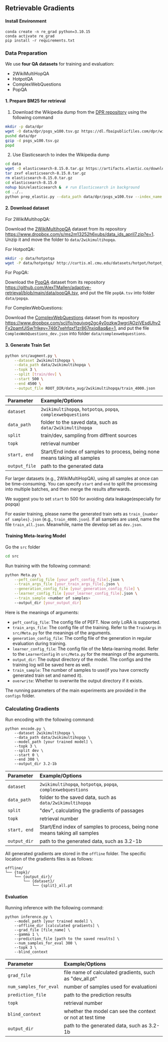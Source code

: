 ## Retrievable Gradients

#### Install Environment

```
conda create -n re_grad python=3.10.15
conda activate re_grad 
pip install -r requirements.txt
```

### Data Preparation

We use **four QA datasets** for training and evaluation:

- 2WikiMultiHopQA
- HotpotQA
- ComplexWebQuestions
- PopQA

#### 1. Prepare BM25 for retrieval

1. Download the Wikipedia dump from the [DPR repository](https://github.com/facebookresearch/DPR/blob/main/dpr/data/download_data.py#L32) using the following command

```bash
mkdir -p data/dpr
wget -O data/dpr/psgs_w100.tsv.gz https://dl.fbaipublicfiles.com/dpr/wikipedia_split/psgs_w100.tsv.gz
pushd data/dpr
gzip -d psgs_w100.tsv.gz
popd
```

2. Use Elasticsearch to index the Wikipedia dump

```bash
cd data
wget -O elasticsearch-8.15.0.tar.gz https://artifacts.elastic.co/downloads/elasticsearch/elasticsearch-8.15.0-linux-x86_64.tar.gz  # download Elasticsearch
tar zxvf elasticsearch-8.15.0.tar.gz
rm elasticsearch-8.15.0.tar.gz 
cd elasticsearch-8.15.0
nohup bin/elasticsearch &  # run Elasticsearch in background
cd ../..
python prep_elastic.py --data_path data/dpr/psgs_w100.tsv --index_name wiki  # build index
```

#### 2. Download dataset

For 2WikiMultihopQA:

Download the [2WikiMultihopQA](https://www.dropbox.com/s/ms2m13252h6xubs/data_ids_april7.zip?e=1) dataset from its repository https://www.dropbox.com/s/ms2m13252h6xubs/data_ids_april7.zip?e=1. Unzip it and move the folder to `data/2wikimultihopqa`.

For HotpotQA:

```bash
mkdir -p data/hotpotqa
wget -P data/hotpotqa/ http://curtis.ml.cmu.edu/datasets/hotpot/hotpot_dev_distractor_v1.json
```

For PopQA:

Download the [PopQA](https://github.com/AlexTMallen/adaptive-retrieval?tab=readme-ov-file#popqa) dataset from its repository https://github.com/AlexTMallen/adaptive-retrieval/blob/main/data/popQA.tsv, and put the file `popQA.tsv` into folder `data/popqa`.

For ComplexWebQuestions:

Download the [ComplexWebQuestions](https://www.tau-nlp.sites.tau.ac.il/compwebq) dataset from its repository https://www.dropbox.com/scl/fo/nqujvpg2gc4y0ozkw3wgr/AOzjVEsdUhv2Fx2pamfJlSw?rlkey=746t7xehfqxf1zr867nxiq8aq&e=1, and put the file `ComplexWebQuestions_dev.json` into folder `data/complexwebquestions`.

#### 3. Generate Train Set

```bash
python src/augment.py \
    --dataset 2wikimultihopqa \
    --data_path data/2wikimultihopqa \
    --topk 3 \
    --split [train/dev] \
    --start 500 \
    --end 4500 \
    --output_file ROOT_DIR/data_aug/2wikimultihopqa/train_4000.json

```

| **Parameter** | **Example/Options**                                          |
| :------------ | :----------------------------------------------------------- |
| `dataset`     | `2wikimultihopqa`, `hotpotqa`, `popqa`, `complexwebquestions` |
| `data_path`   | folder to the saved data, such as `data/2wikimultihopqa`     |
| `split`       | train/dev, sampling from diffrent sources                    |
| `topk`        | retrieval number                                             |
| `start, end ` | Start/End index of samples to process, being none means taking all samples |
| `output_file` | path to the generated data                                   |

For larger datasets (e.g., 2WikiMultiHopQA), using all samples at once can be time-consuming. You can specify `start` and `end` to split the processing into multiple batches, and then merge the results afterwards.

We suggest you to set `start` to 500 for avoiding data leakage(especially for popqa)

For easier training, please name the generated train sets as `train_{number of samples}.json` (e.g., `train_4000.json`). If all samples are used, name the file `train_all.json`. Meanwhile, name the develop set as `dev.json`.

#### Training Meta-learing Model

Go the `src` folder

```bash
cd src
```

Run training with the following command:

```bash
python Meta.py \
	--peft_config_file [your_peft_config_file].json \
	--train_args_file [your_train_args_file].json \
	--generation_config_file [your_generation_config_file] \
	--learner_config_file [your_learner_config_file].json \
	--train_sample <number of samples>
	--output_dir [your_output_dir]
```

Here is the meanings of arguments:

- `peft_config_file`: The config file of PEFT. Now only LoRA is supported.
- `train_args_file`: The config file of the training. Refer to the `TrainArgs` in `src/Meta.py` for the meanings of the arguments.
- `generation_config_file`: The config file of the generation in regular evaluation during training.
- `learner_config_file`: The config file of the Meta-learning model. Refer to the `LearnerConfig` in `src/Meta.py` for the meanings of the arguments.
- `output_dir`: The output directory of the model. The configs and the training log will be saved here as well.
- `train_sample`: The number of samples to use(if you have correctly generated train set and named it). 
- `overwrite`: Whether to overwrite the output directory if it exists.

The running parameters of the main experiments are provided in the `configs` folder.

### Calculating Gradients

Run encoding with the following command:

```
python encode.py \
	--dataset 2wikimultihopqa \
	--data_path data/2wikimultihopqa \
	--model_path [your trained model] \
	--topk 3 \
	--split dev \
	--start 0 \
	--end 300 \
	--output_dir 3.2-1b
```

| **Parameter** | **Example/Options**                                          |
| :------------ | :----------------------------------------------------------- |
| `dataset`     | `2wikimultihopqa`, `hotpotqa`, `popqa`, `complexwebquestions` |
| `data_path`   | folder to the saved data, such as `data/2wikimultihopqa`     |
| `split`       | "dev", calculating the gradients of passages                 |
| `topk`        | retrieval number                                             |
| `start, end ` | Start/End index of samples to process, being none means taking all samples |
| `output_dir`  | path to the generated data, such as 3.2-1b                   |

All generated gradients are stored in the `offline` folder. The specific location of the gradients files is as follows:

```
offline/
└── {topk}/
    └── {output_dir}/
        └── {dataset}/
            └── {split}_all.pt
```

#### Evaluation

Running inference with the following command:

```
python inference.py \
    --model_path [your trained model] \
    --offline_dir [calculated gradients] \
    --grad_file [file_name] \
    --gamma 1 \
    --prediction_file [path to the saved results] \
    --num_samples_for_eval 300 \
    --topk 3 \
    --blind_context
```

| **Parameter**          | **Example/Options**                                       |
| :--------------------- | :-------------------------------------------------------- |
| `grad_file`            | file name of calculated gradients, such as "dev_all.pt"  |
| `num_samples_for_eval` | number of samples used for evaluationi                    |
| `prediction_file`      | path to the prediction results                            |
| `topk`                 | retrieval number                                          |
| `blind_context `       | whether the model can see the context or not at test time |
| `output_dir`           | path to the generated data, such as 3.2-1b                |